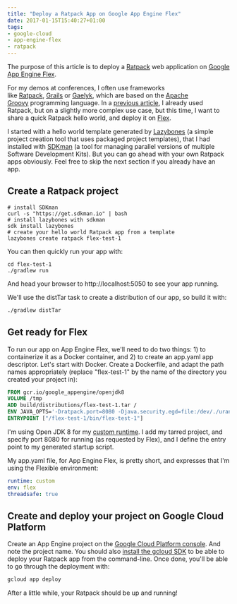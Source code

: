 ```yaml
---
title: "Deploy a Ratpack App on Google App Engine Flex"
date: 2017-01-15T15:40:27+01:00
tags:
- google-cloud
- app-engine-flex
- ratpack
---
```


The purpose of this article is to deploy a [Ratpack](https://ratpack.io/) web application on [Google App Engine Flex](https://cloud.google.com/appengine/docs/flexible/).

For my demos at conferences, I often use frameworks like [Ratpack](https://ratpack.io/), [Grails](https://grails.org/) or [Gaelyk](http://gaelyk.appspot.com/), which are based on the [Apache Groovy](http://www.groovy-lang.org/) programming language. In a [previous article](http://glaforge.appspot.com/article/binge-streaming-web-apis-with-ratpack-cloud-endpoints-app-engine-flex-and-streamdata-io), I already used Ratpack, but on a slightly more complex use case, but this time, I want to share a quick Ratpack hello world, and deploy it on [Flex](https://cloud.google.com/appengine/docs/flexible/).

I started with a hello world template generated by [Lazybones](https://github.com/pledbrook/lazybones) (a simple project creation tool that uses packaged project templates), that I had installed with [SDKman](http://sdkman.io/) (a tool for managing parallel versions of multiple Software Development Kits). But you can go ahead with your own Ratpack apps obviously. Feel free to skip the next section if you already have an app.

## Create a Ratpack project

```
# install SDKman
curl -s "https://get.sdkman.io" | bash
# install lazybones with sdkman
sdk install lazybones
# create your hello world Ratpack app from a template
lazybones create ratpack flex-test-1
```

You can then quickly run your app with:

```
cd flex-test-1
./gradlew run
```

And head your browser to http://localhost:5050 to see your app running.

We'll use the distTar task to create a distribution of our app, so build it with:

```bash
./gradlew distTar
```

## Get ready for Flex

To run our app on App Engine Flex, we'll need to do two things: 1) to containerize it as a Docker container, and 2) to create an app.yaml app descriptor. Let's start with Docker. Create a Dockerfile, and adapt the path names appropriately (replace "flex-test-1" by the name of the directory you created your project in):

```dockerfile
FROM gcr.io/google_appengine/openjdk8
VOLUME /tmp
ADD build/distributions/flex-test-1.tar /
ENV JAVA_OPTS='-Dratpack.port=8080 -Djava.security.egd=file:/dev/./urandom'
ENTRYPOINT ["/flex-test-1/bin/flex-test-1"]
```

I'm using Open JDK 8 for my [custom runtime](https://cloud.google.com/appengine/docs/flexible/custom-runtimes/). I add my tarred project, and specify port 8080 for running (as requested by Flex), and I define the entry point to my generated startup script.

My app.yaml file, for App Engine Flex, is pretty short, and expresses that I'm using the Flexible environment:

```yaml
runtime: custom
env: flex
threadsafe: true
```

## Create and deploy your project on Google Cloud Platform

Create an App Engine project on the [Google Cloud Platform console](https://console.cloud.google.com/appengine). And note the project name. You should also [install the gcloud SDK](https://cloud.google.com/sdk/downloads) to be able to deploy your Ratpack app from the command-line. Once done, you'll be able to go through the deployment with:

```bash
gcloud app deploy
```

After a little while, your Ratpack should be up and running!